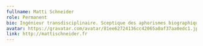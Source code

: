 ```yaml
---
fullname: Matti Schneider
role: Permanent
bio: Ingénieur transdisciplinaire. Sceptique des aphorismes biographiques.
avatar: https://gravatar.com/avatar/81ee62724136cc42065a0af37aa0edc1.jpg?s=512
link: http://mattischneider.fr
---
```

